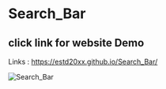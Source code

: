 # Search_Bar
 
 ## click link for website Demo
Links : https://estd20xx.github.io/Search_Bar/

![Search_Bar](https://user-images.githubusercontent.com/87481819/158488823-f6115e85-79fe-4472-9e7b-8004455691bf.jpeg)

